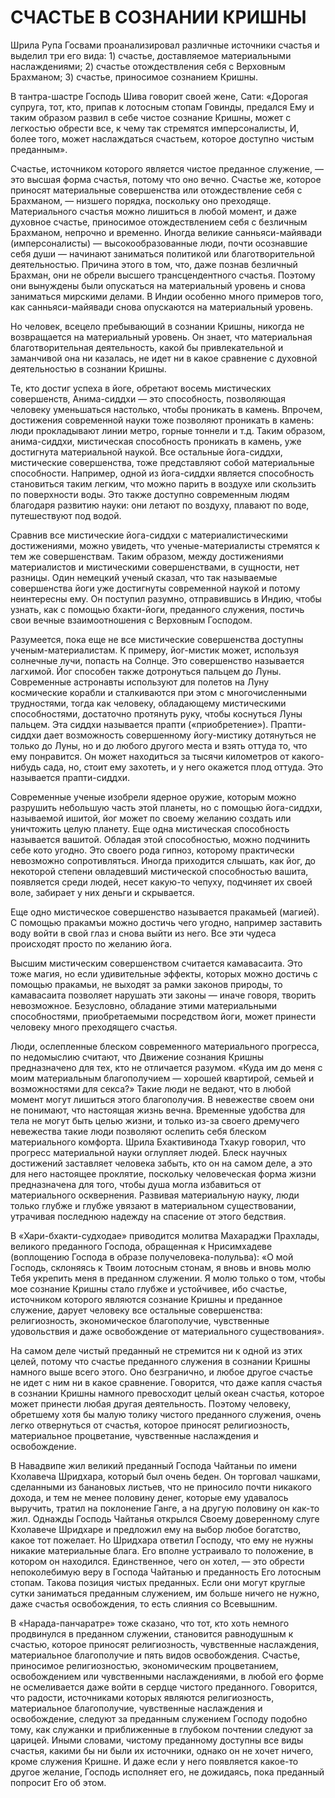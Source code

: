 # СЧАСТЬЕ В СОЗНАНИИ КРИШНЫ

Шрила Рупа Госвами проанализировал различные источники счастья и выделил три его вида: 1) счастье, доставляемое материальными наслаждениями; 2) счастье отождествления себя с Верховным Брахманом; 3) счастье, приносимое сознанием Кришны.

В тантра-шастре Господь Шива говорит своей жене, Сати: «Дорогая супруга, тот, кто, припав к лотосным стопам Говинды, предался Ему и таким образом развил в себе чистое сознание Кришны, может с легкостью обрести все, к чему так стремятся имперсоналисты, И, более того, может наслаждаться счастьем, которое доступно чистым преданным».

Счастье, источником которого является чистое преданное служение, — это высшая форма счастья, потому что оно вечно. Счастье же, которое приносят материальные совершенства или отождествление себя с Брахманом, — низшего порядка, поскольку оно преходяще. Материального счастья можно лишиться в любой момент, и даже духовное счастье, приносимое отождествлением себя с безличным Брахманом, непрочно и временно. Иногда великие санньяси-майявади (имперсоналисты) — высокообразованные люди, почти осознавшие себя души — начинают заниматься политикой или благотворительной деятельностью. Причина этого в том, что, даже познав безличный Брахман, они не обрели высшего трансцендентного счастья. Поэтому они вынуждены были опускаться на материальный уровень и снова заниматься мирскими делами. В Индии особенно много примеров того, как санньяси-майявади снова опускаются на материальный уровень.

Но человек, всецело пребывающий в сознании Кришны, никогда не возвращается на материальный уровень. Он знает, что материальная благотворительная деятельность, какой бы привлекательной и заманчивой она ни казалась, не идет ни в какое сравнение с духовной деятельностью в сознании Кришны.

Те, кто достиг успеха в йоге, обретают восемь мистических совершенств, Анима-сиддхи — это способность, позволяющая человеку уменьшаться настолько, чтобы проникать в камень. Впрочем, достижения современной науки тоже позволяют проникать в камень: люди прокладывают линии метро, горные тоннели и т.д. Таким образом, анима-сиддхи, мистическая способность проникать в камень, уже достигнута материальной наукой. Все остальные йога-сиддхи, мистические совершенства, тоже представляют собой материальные способности. Например, одной из йога-сиддхи является способность становиться таким легким, что можно парить в воздухе или скользить по поверхности воды. Это также доступно современным людям благодаря развитию науки: они летают по воздуху, плавают по воде, путешествуют под водой.

Сравнив все мистические йога-сиддхи с материалистическими достижениями, можно увидеть, что ученые-материалисты стремятся к тем же совершенствам. Таким образом, между достижениями материалистов и мистическими совершенствами, в сущности, нет разницы. Один немецкий ученый сказал, что так называемые совершенства йоги уже достигнуты современной наукой и потому неинтересны ему. Он поступил разумно, отправившись в Индию, чтобы узнать, как с помощью бхакти-йоги, преданного служения, постичь свои вечные взаимоотношения с Верховным Господом.

Разумеется, пока еще не все мистические совершенства доступны ученым-материалистам. К примеру, йог-мистик может, используя солнечные лучи, попасть на Солнце. Это совершенство называется лагхимой. Йог способен также дотронуться пальцем до Луны. Современные астронавты используют для полетов на Луну космические корабли и сталкиваются при этом с многочисленными трудностями, тогда как человеку, обладающему мистическими способностями, достаточно протянуть руку, чтобы коснуться Луны пальцем. Эта сиддхи называется прапти («приобретение»). Прапти-сиддхи дает возможность совершенному йогу-мистику дотянуться не только до Луны, но и до любого другого места и взять оттуда то, что ему понравится. Он может находиться за тысячи километров от какого-нибудь сада, но, стоит ему захотеть, и у него окажется плод оттуда. Это называется прапти-сиддхи.

Современные ученые изобрели ядерное оружие, которым можно разрушить небольшую часть этой планеты, но с помощью йога-сиддхи, называемой ишитой, йог может по своему желанию создать или уничтожить целую планету. Еще одна мистическая способность называется вашитой. Обладая этой способностью, можно подчинить себе кото угодно. Это своего рода гипноз, которому практически невозможно сопротивляться. Иногда приходится слышать, как йог, до некоторой степени овладевший мистической способностью вашита, появляется среди людей, несет какую-то чепуху, подчиняет их своей воле, забирает у них деньги и скрывается.

Еще одно мистическое совершенство называется пракамьей (магией). С помощью пракамъи можно достичь чего угодно, например заставить воду войти в свой глаз и снова выйти из него. Все эти чудеса происходят просто по желанию йога.

Высшим мистическим совершенством считается камавасаита. Это тоже магия, но если удивительные эффекты, которых можно достичь с помощью пракамьи, не выходят за рамки законов природы, то камавасаита позволяет нарушать эти законы — иначе говоря, творить невозможное. Безусловно, обладание этими материальными способностями, приобретаемыми посредством йоги, может принести человеку много преходящего счастья.

Люди, ослепленные блеском современного материального прогресса, по недомыслию считают, что Движение сознания Кришны предназначено для тех, кто не отличается разумом. «Куда им до меня с моим материальным благополучием — хорошей квартирой, семьей и возможностями для секса?» Такие люди не ведают, что в любой момент могут лишиться этого благополучия. В невежестве своем они не понимают, что настоящая жизнь вечна. Временные удобства для тела не могут быть целью жизни, и только из-за своего дремучего невежества такие люди позволяют ослепить себя блеском материального комфорта. Шрила Бхактивинода Тхакур говорил, что прогресс материальной науки оглупляет людей. Блеск научных достижений заставляет человека забыть, кто он на самом деле, а это для него настоящее проклятие, поскольку человеческая форма жизни предназначена для того, чтобы душа могла избавиться от материального осквернения. Развивая материальную науку, люди только глубже и глубже увязают в материальном существовании, утрачивая последнюю надежду на спасение от этого бедствия.

В «Хари-бхакти-судходае» приводится молитва Махараджи Прахлады, великого преданного Господа, обращенная к Нрисимхадеве (воплощению Господа в образе получеловека-полульва): «О мой Господь, склоняясь к Твоим лотосным стонам, я вновь и вновь молю Тебя укрепить меня в преданном служении. Я молю только о том, чтобы мое сознание Кришны стало глубже и устойчивее, ибо счастье, источником которого являются сознание Кришны и преданное служение, дарует человеку все остальные совершенства: религиозность, экономическое благополучие, чувственные удовольствия и даже освобождение от материального существования».

На самом деле чистый преданный не стремится ни к одной из этих целей, потому что счастье преданного служения в сознании Кришны намного выше всего этого. Оно безгранично, и любое другое счастье не идет с ним ни в какое сравнение. Говорится, что даже капля счастья в сознании Кришны намного превосходит целый океан счастья, которое может принести любая другая деятельность. Поэтому человеку, обретшему хотя бы малую толику чистого преданного служения, очень легко отвернуться от счастья, которое приносят религиозность, материальное процветание, чувственные наслаждения и освобождение.

В Навадвипе жил великий преданный Господа Чайтаньи по имени Кхолавеча Шридхара, который был очень беден. Он торговал чашками, сделанными из банановых листьев, что не приносило почти никакого дохода, и тем не менее половину денег, которые ему удавалось выручить, тратил на поклонение Ганге, а на другую половину он как-то жил. Однажды Господь Чайтанья открылся Своему доверенному слуге Кхолавече Шридхаре и предложил ему на выбор любое богатство, какое тот пожелает. Но Шридхара ответил Господу, что ему не нужны никакие материальные блага. Его вполне устраивало то положение, в котором он находился. Единственное, чего он хотел, — это обрести непоколебимую веру в Господа Чайтанью и преданность Его лотосным стопам. Такова позиция чистых преданных. Если они могут круглые сутки заниматься преданным служением, им больше ничего не нужно, даже счастья освобождения, то есть слияния со Всевышним.

В «Нарада-панчаратре» тоже сказано, что тот, кто хоть немного продвинулся в преданном служении, становится равнодушным к счастью, которое приносят религиозность, чувственные наслаждения, материальное благополучие и пять видов освобождения. Счастье, приносимое религиозностью, экономическим процветанием, освобождением или чувственными наслаждениями, в любой его форме не осмеливается даже войти в сердце чистого преданного. Говорится, что радости, источниками которых являются религиозность, материальное благополучие, чувственные наслаждения и освобождение, следуют за преданным служением Господу подобно тому, как служанки и приближенные в глубоком почтении следуют за царицей. Иными словами, чистому преданному доступны все виды счастья, какими бы ни были их источники, однако он не хочет ничего, кроме служения Кришне. И даже если у него появляется какое-то другое желание, Господь исполняет его, не дожидаясь, пока преданный попросит Его об этом.
